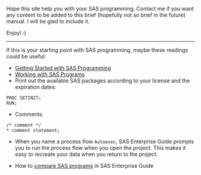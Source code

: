 Hope this site help you with your SAS programming.
Contact me if you want any content to be added to this brief (hopefully not so brief in the future) manual. 
I will be glad to include it.

Enjoy! :)
    
---

If this is your starting point with SAS programming, maybe these readings could be useful:

* [Getting Started with SAS Programming](https://support.sas.com/edu/OLTRN/ECPRG193/m411/m411_5_a_sum.htm)
* [Working with SAS Programs](https://support.sas.com/edu/OLTRN/ECPRG193/m412/m412_3_a_sum.htm)
* Print out the available SAS packages according to your license and the expiration dates: 

```
PROC SETINIT; 
RUN;
```

* Comments:

```
/* comment */
* comment statement;
```

* When you name a process flow `Autoexec`, SAS Enterprise Guide prompts you to run the process flow when you open the project. This makes it easy to recreate your data when you return to the project.

* How to [compare SAS programs](http://blogs.sas.com/content/sasdummy/2015/04/03/compare-sas-programs-in-sas-enterprise-guide/) in SAS Enterprise Guide
